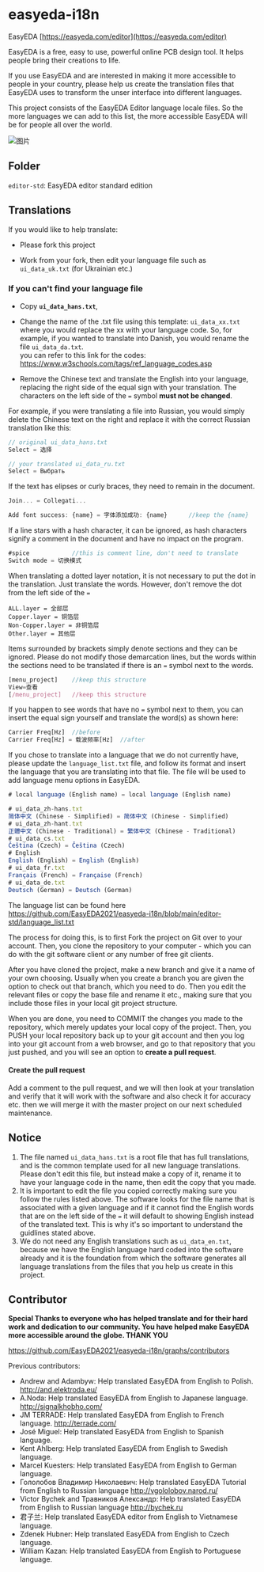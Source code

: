 # easyeda-i18n

EasyEDA [https://easyeda.com/editor](https://easyeda.com/editor)

EasyEDA is a free, easy to use, powerful online PCB design tool. It helps people bring their creations to life.

If you use EasyEDA and are interested in making it more accessible to people in your country, please help us create the translation files that EasyEDA uses to transform the unser interface into different languages.

This project consists of the EasyEDA Editor language locale files. So the more languages we can add to this list, the more accessible EasyEDA will be for people all over the world.

![图片](https://user-images.githubusercontent.com/29702100/130799335-daf481c8-314b-4fd2-89ea-023261a14248.png)


## Folder

`editor-std`: EasyEDA editor standard edition

## Translations

If you would like to help translate:

* Please fork this project

* Work from your fork, then edit your language file such as `ui_data_uk.txt` (for Ukrainian etc.)

### If you can't find your language file

* Copy **`ui_data_hans.txt`**,

* Change the name of the .txt file using this template: `ui_data_xx.txt` where you would replace the xx with your language code. So, for example, if you wanted to translate into Danish, you would rename the file `ui_data_da.txt`.   
  you can refer to this link for the codes: https://www.w3schools.com/tags/ref_language_codes.asp

* Remove the Chinese text and translate the English into your language, replacing the right side of the equal sign with your translation. The characters on the left side of the `=` symbol **must not be changed**.

For example, if you were translating a file into Russian, you would simply delete the Chinese text on the right and replace it with the correct Russian translation like this:
```js
// original ui_data_hans.txt
Select = 选择

// your translated ui_data_ru.txt
Select = Выбрать
```   

If the text has elipses or curly braces, they need to remain in the document.
```js
Join... = Collegati...

Add font success: {name} = 字体添加成功: {name}      //keep the {name}
```  

If a line stars with a hash character, it can be ignored, as hash characters signify a comment in the document and have no impact on the program.
```js
#spice            //this is comment line, don't need to translate
Switch mode = 切换模式
```

When translating a dotted layer notation, it is not necessary to put the dot in the translation. Just translate the words. However, don't remove the dot from the left side of the `=`
```
ALL.layer = 全部层
Copper.layer = 铜箔层
Non-Copper.layer = 非铜箔层
Other.layer = 其他层
```


Items surrounded by brackets simply denote sections and they can be ignored. Please do not modify those demarcation lines, but the words within the sections need to be translated if there is an `=` symbol next to the words.
```js
[menu_project]    //keep this structure
View=查看
[/menu_project]   //keep this structure
```

If you happen to see words that have no `=` symbol next to them, you can insert the equal sign yourself and translate the word(s) as shown here:
```js
Carrier Freq[Hz]  //before
Carrier Freq[Hz] = 载波频率[Hz]  //after
```

If you chose to translate into a language that we do not currently have, please update the `language_list.txt` file, and follow its format and insert the language that you are translating into that file. The file will be used to add language menu options in EasyEDA.

```js
# local language (English name) = local language (English name)

# ui_data_zh-hans.txt
简体中文 (Chinese - Simplified) = 简体中文 (Chinese - Simplified)
# ui_data_zh-hant.txt
正體中文 (Chinese - Traditional) = 繁体中文 (Chinese - Traditional)
# ui_data_cs.txt
Čeština (Czech) = Čeština (Czech)
# English
English (English) = English (English)
# ui_data_fr.txt
Français (French) = Française (French)
# ui_data_de.txt
Deutsch (German) = Deutsch (German)

```
The language list can be found here https://github.com/EasyEDA2021/easyeda-i18n/blob/main/editor-std/language_list.txt


The process for doing this, is to first Fork the project on Git over to your account. Then, you clone the repository to your computer - which you can do with the git software client or any number of free git clients.

After you have cloned the project, make a new branch and give it a name of your own choosing. Usually when you create a branch you are given the option to check out that branch, which you need to do. Then you edit the relevant files or copy the base file and rename it etc., making sure that you include those files in your local git project structure.

When you are done, you need to COMMIT the changes you made to the repository, which merely updates your local copy of the project.  Then, you PUSH your local repository back up to your git account and then you log into your git account from a web browser, and go to that repository that you just pushed, and you will see an option to **create a pull request**.

#### Create the pull request

Add a comment to the pull request, and we will then look at your translation and verify that it will work with the software and also check it for accuracy etc. then we will merge it with the master project on our next scheduled maintenance.

## Notice

1) The file named `ui_data_hans.txt` is a root file that has full translations, and is the common template used for all new language translations. Please don't edit this file, but instead make a copy of it, rename it to have your language code in the name, then edit the copy that you made.
2) It is important to edit the file you copied correctly making sure you follow the rules listed above. The software looks for the file name that is associated with a given language and if it cannot find the English words that are on the left side of the `=` it will default to showing English instead of the translated text. This is why it's so important to understand the guidlines stated above.
3) We do not need any English translations such as `ui_data_en.txt`, because we have the English language hard coded into the software already and it is the foundation from which the software generates all language translations from the files that you help us create in this project.


## Contributor

**Special Thanks to everyone who has helped translate and for their hard work and dedication to our community. You have helped make EasyEDA more accessible around the globe. THANK YOU**

https://github.com/EasyEDA2021/easyeda-i18n/graphs/contributors

Previous contributors:

- Andrew and Adambyw: Help translated EasyEDA from English to Polish. http://and.elektroda.eu/
- A.Noda: Help translated EasyEDA from English to Japanese language. http://signalkhobho.com/
- JM TERRADE:  Help translated EasyEDA from English to French language. http://terrade.com/
- José Miguel: Help translated EasyEDA from English to Spanish language.
- Kent Ahlberg: Help translated EasyEDA from English to Swedish language.
- Marcel Kuesters: Help translated EasyEDA from English to German language.
- Гололобов Владимир Николаевич: Help translated EasyEDA Tutorial from English to Russian language http://vgololobov.narod.ru/
- Victor Bychek and Травников Александр: Help translated EasyEDA from English to Russian language http://bychek.ru
- 君子兰: Help translated EasyEDA editor from English to Vietnamese language.
- Zdenek Hubner: Help translated EasyEDA from English to Czech language.
- William Kazan: Help translated EasyEDA from English to Portuguese language.
